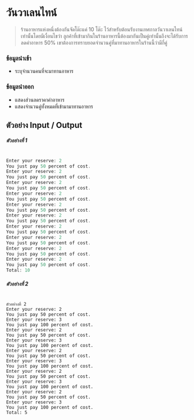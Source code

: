 ﻿# วันวาเลนไทน์
> ร้านอาหารแห่งหนึ่งต้องกันจัดโต๊ะแค่ 10 โต๊ะ ไว้สำหรับต้อนรับงานเทศกาลวันวาเลนไทน์เท่านั้นโดยมีเงื่อนไขว่า ลูกค้าที่เข้ามากินในร้านอาหารนี้ต้องมากันเป็นคู่เท่านั้นถึงจะได้รับการลดค่าอาหาร 50% เขาต้องการทราบยอดจำนวนคู่ที่มาทานอาหารในร้านนี้ว่ามีกี่คู่
### ข้อมูลนำเข้า
* ระบุจำนวนคนที่จะมาทานอาหาร
### ข้อมูลนำออก
* แสดงส่วนลดราคาค่าอาหาร 
* แสดงจำนวนคู่ทั้งหมดที่เข้ามามาทานอาหาร
## ตัวอย่าง Input / Output
##### ตัวอย่างที่ 1
# 
``` C
Enter your reserve: 2
You just pay 50 percent of cost.
Enter your reserve: 2
You just pay 50 percent of cost.
Enter your reserve: 2
You just pay 50 percent of cost.
Enter your reserve: 2
You just pay 50 percent of cost.
Enter your reserve: 2
You just pay 50 percent of cost.
Enter your reserve: 2
You just pay 50 percent of cost.
Enter your reserve: 2
You just pay 50 percent of cost.
Enter your reserve: 2
You just pay 50 percent of cost.
Enter your reserve: 2
You just pay 50 percent of cost.
Enter your reserve: 2
You just pay 50 percent of cost.
Total: 10
```
##### ตัวอย่างที่ 2
# 
```
ตัวอย่างที่ 2
Enter your reserve: 2
You just pay 50 percent of cost.
Enter your reserve: 3
You just pay 100 percent of cost.
Enter your reserve: 2
You just pay 50 percent of cost.
Enter your reserve: 3
You just pay 100 percent of cost.
Enter your reserve: 2
You just pay 50 percent of cost.
Enter your reserve: 3
You just pay 100 percent of cost.
Enter your reserve: 2
You just pay 50 percent of cost.
Enter your reserve: 3
You just pay 100 percent of cost.
Enter your reserve: 2
You just pay 50 percent of cost.
Enter your reserve: 3
You just pay 100 percent of cost.
Total: 5
```